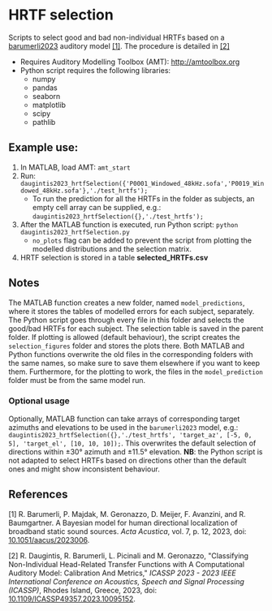 # HRTF selection
Scripts to select good and bad non-individual HRTFs based on a [barumerli2023](http://amtoolbox.org/amt-1.5.0/doc/models/barumerli2023.php) auditory model [[1]](#barumerli2023). The procedure is detailed in [[2]](#daugintis2023) 

 - Requires Auditory Modelling Toolbox (AMT): http://amtoolbox.org
 - Python script requires the following libraries:
    - numpy
    - pandas
    - seaborn
    - matplotlib
    - scipy
    - pathlib

## Example use:

   1. In MATLAB, load AMT: ```amt_start```
   2. Run: ```daugintis2023_hrtfSelection({'P0001_Windowed_48kHz.sofa','P0019_Windowed_48kHz.sofa'},'./test_hrtfs');```
      - To run the prediction for all the HRTFs in the folder as subjects, an empty cell array can be supplied, e.g.: ```daugintis2023_hrtfSelection({},'./test_hrtfs');```
   3. After the MATLAB function is executed, run Python script: ```python daugintis2023_hrtfSelection.py```
      - ```no_plots``` flag can be added to prevent the script from plotting the modelled distributions and the selection matrix.
   4. HRTF selection is stored in a table **selected_HRTFs.csv**

## Notes

The MATLAB function creates a new folder, named ```model_predictions```, where it stores the tables of modelled errors for each subject, separately. The Python script goes through every file in this folder and selects the good/bad HRTFs for each subject. The selection table is saved in the parent folder. If plotting is allowed (default behaviour), the script creates  the ```selection_figures``` folder and stores the plots there. Both MATLAB and Python functions overwrite the old files in the corresponding folders with the same names, so make sure to save them elsewhere if you want to keep them. Furthermore, for the plotting to work, the files in the ```model_prediction``` folder must be from the same model run.

### Optional usage

Optionally, MATLAB function can take arrays of corresponding target azimuths and elevations to be used in the ```barumerli2023``` model, e.g.: ```daugintis2023_hrtfSelection({},'./test_hrtfs', 'target_az', [-5, 0, 5], 'target_el', [10, 10, 10]);```. This overwrites the default selection of directions within ±30° azimuth and ±11.5° elevation. **NB**: the Python script is not adapted to select HRTFs based on directions other than the default ones and might show inconsistent behaviour.

## References

<a id="barumerli2023">[1]</a> R. Barumerli, P. Majdak, M. Geronazzo, D. Meijer, F. Avanzini, and R. Baumgartner. A Bayesian model for human directional localization of broadband static sound sources. *Acta Acustica*, vol. 7, p. 12, 2023, doi: [10.1051/aacus/2023006](https://doi.org/10.1051/aacus/2023006).

<a id="daugintis2023">[2]</a> R. Daugintis, R. Barumerli, L. Picinali and M. Geronazzo, "Classifying Non-Individual Head-Related Transfer Functions with A Computational Auditory Model: Calibration And Metrics," *ICASSP 2023 - 2023 IEEE International Conference on Acoustics, Speech and Signal Processing (ICASSP)*, Rhodes Island, Greece, 2023, doi: [10.1109/ICASSP49357.2023.10095152](https://doi.org/10.1109/ICASSP49357.2023.10095152).
